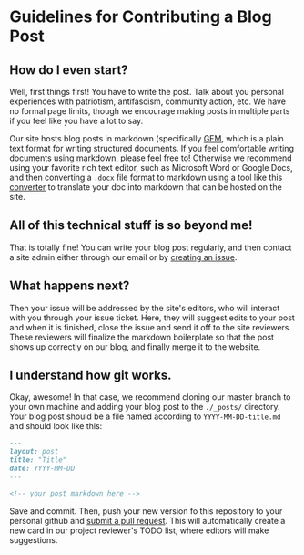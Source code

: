 # Guidelines for Contributing a Blog Post

## How do I even start?

Well, first things first! You have to write the post. Talk about you personal
experiences with patriotism, antifascism, community action, etc. We have no
formal page limits, though we encourage making posts in multiple parts if you
feel like you have a lot to say.

Our site hosts blog posts in markdown (specifically
[GFM](https://github.github.com/gfm), which is a plain text format for writing
structured documents. If you feel comfortable writing documents using markdown,
please feel free to! Otherwise we recommend using your favorite rich text
editor, such as Microsoft Word or Google Docs, and then converting a `.docx`
file format to markdown using a tool like this [converter](https://word2md.com/)
to translate your doc into markdown that can be hosted on the site.

## All of this technical stuff is so beyond me!

That is totally fine! You can write your blog post regularly, and then contact
a site admin either through our email or by 
[creating an issue](https://github.com/ironfront-usa/ironfront-usa.github.io/issues).

## What happens next?

Then your issue will be addressed by the site's editors, who will interact with
you through your issue ticket. Here, they will suggest edits to your post and
when it is finished, close the issue and send it off to the site reviewers. 
These reviewers will finalize the markdown boilerplate so that the post shows
up correctly on our blog, and finally merge it to the website.

## I understand how git works.

Okay, awesome! In that case, we recommend cloning our master branch to your own
machine and adding your blog post to the `./_posts/` directory. Your blog post
should be a file named according to `YYYY-MM-DD-title.md` and should look like
this:

```markdown
---
layout: post
title: "Title"
date: YYYY-MM-DD
---

<!-- your post markdown here -->
```

Save and commit. Then, push your new version fo this repository to your personal
github and [submit a pull request](https://github.com/ironfront-usa/ironfront-usa.github.io/pulls). 
This will automatically create a new card in our project reviewer's TODO list,
where editors will make suggestions.

